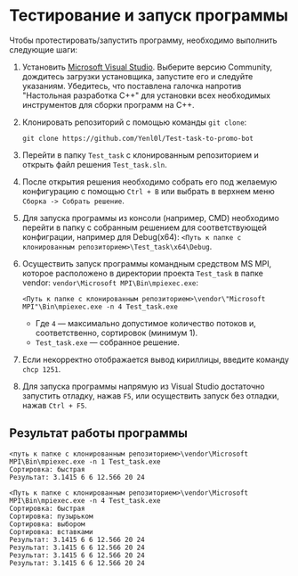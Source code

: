 # Тестирование и запуск программы

Чтобы протестировать/запустить программу, необходимо выполнить следующие шаги:

1. Установить [Microsoft Visual Studio](https://visualstudio.microsoft.com/ru/downloads/). Выберите версию Community, дождитесь загрузки установщика, запустите его и следуйте указаниям. Убедитесь, что поставлена галочка напротив "Настольная разработка C++" для установки всех необходимых инструментов для сборки программ на C++.

2. Клонировать репозиторий с помощью команды `git clone`:
   ```
   git clone https://github.com/Yenl0l/Test-task-to-promo-bot
   ```

3. Перейти в папку `Test_task` с клонированным репозиторием и открыть файл решения `Test_task.sln`.

4. После открытия решения необходимо собрать его под желаемую конфигурацию с помощью `Ctrl + B` или выбрать в верхнем меню `Сборка -> Собрать решение`.

5. Для запуска программы из консоли (например, CMD) необходимо перейти в папку с собранным решением для соответствующей конфиграции, например для Debug(x64): `<Путь к папке с клонированным репозиторием>\Test_task\x64\Debug`.

6. Осуществить запуск программы командным средством MS MPI, которое расположено в директории проекта `Test_task` в папке vendor: `vendor\Microsoft MPI\Bin\mpiexec.exe`:
   ```
   <Путь к папке с клонированным репозиторием>\vendor\"Microsoft MPI"\Bin\mpiexec.exe -n 4 Test_task.exe
   ```
   - Где `4` — максимально допустимое количество потоков и, соответственно, сортировок (минимум 1).
   - `Test_task.exe` — собранное решение.

7. Если некорректно отображается вывод кириллицы, введите команду `chcp 1251`.

8. Для запуска программы напрямую из Visual Studio достаточно запустить отладку, нажав `F5`, или осуществить запуск без отладки, нажав `Ctrl + F5`.

## Результат работы программы

```
<путь к папке с клонированным репозиторием>\vendor\Microsoft MPI\Bin\mpiexec.exe -n 1 Test_task.exe
Сортировка: быстрая
Результат: 3.1415 6 6 12.566 20 24
```

```
<Путь к папке с клонированным репозиторием>\vendor\Microsoft MPI\Bin\mpiexec.exe -n 4 Test_task.exe
Сортировка: быстрая
Сортировка: пузырьком
Сортировка: выбором
Сортировка: вставками
Результат: 3.1415 6 6 12.566 20 24
Результат: 3.1415 6 6 12.566 20 24
Результат: 3.1415 6 6 12.566 20 24
Результат: 3.1415 6 6 12.566 20 24
```
